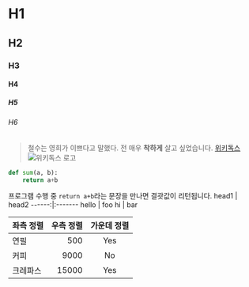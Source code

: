 # H1
## H2
### H3
#### H4
##### H5
###### H6
> 철수는 영희가 이쁘다고 말했다.
전 매우 **착하게** 살고 싶었습니다.
[위키독스](http://wikidocs.net)
![위키독스 로고](http://wikidocs.net/images/book/wikidocs.png)
```python
def sum(a, b):
    return a+b
```
프로그램 수행 중 `return a+b`라는 문장을 만나면 결괏값이 리턴됩니다.
head1 | head2
------:|:-------
hello | foo
hi    | bar

좌측 정렬 | 우측 정렬 | 가운데 정렬
:------ |------:|:------:
연필 | 500 | Yes
커피 | 9000 | No
크레파스 | 15000 | Yes